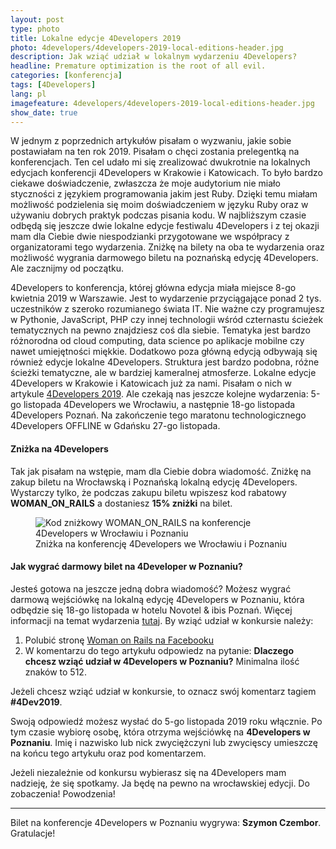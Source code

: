```yaml
---
layout: post
type: photo
title: Lokalne edycje 4Developers 2019
photo: 4developers/4developers-2019-local-editions-header.jpg
description: Jak wziąć udział w lokalnym wydarzeniu 4Developers?
headline: Premature optimization is the root of all evil.
categories: [konferencja]
tags: [4Developers]
lang: pl
imagefeature: 4developers/4developers-2019-local-editions-header.jpg
show_date: true
---
```


W jednym z poprzednich artykułów pisałam o wyzwaniu, jakie sobie postawiałam na ten rok 2019. Pisałam o chęci zostania prelegentką na konferencjach. Ten cel udało mi się zrealizować dwukrotnie na lokalnych edycjach konferencji 4Developers w Krakowie i Katowicach. To było bardzo ciekawe doświadczenie, zwłaszcza że moje audytorium nie miało styczności z językiem programowania jakim jest Ruby. Dzięki temu miałam możliwość podzielenia się moim doświadczeniem w języku Ruby oraz w używaniu dobrych praktyk podczas pisania kodu. W najbliższym czasie odbędą się jeszcze dwie lokalne edycje festiwalu 4Developers i z tej okazji mam dla Ciebie dwie niespodzianki przygotowane we współpracy z organizatorami tego wydarzenia. Zniżkę na bilety na oba te wydarzenia oraz możliwość wygrania darmowego biletu na poznańską edycję 4Developers. Ale zacznijmy od początku.

<!--break-->

4Developers to konferencja, której główna edycja miała miejsce 8-go kwietnia 2019 w Warszawie. Jest to wydarzenie przyciągające ponad 2 tys. uczestników z szeroko rozumianego świata IT. Nie ważne czy programujesz w Pythonie, JavaScript, PHP czy innej technologii wśród czternastu ścieżek tematycznych na pewno znajdziesz coś dla siebie. Tematyka jest bardzo różnorodna od cloud computing, data science po aplikacje mobilne czy nawet umiejętności miękkie. Dodatkowo poza główną edycją odbywają się również edycje lokalne 4Developers. Struktura jest bardzo podobna, różne ścieżki tematyczne, ale w bardziej kameralnej atmosferze. Lokalne edycje 4Developers w Krakowie i Katowicach już za nami. Pisałam o nich w artykule <a href="{{ site.baseurl }}/4developers-2019" title='4Developers 2019'>4Developers 2019</a>. Ale czekają nas jeszcze kolejne wydarzenia: 5-go listopada 4Developers we Wrocławiu, a następnie 18-go listopada 4Developers Poznań. Na zakończenie tego maratonu technologicznego 4Developers OFFLINE w Gdańsku 27-go listopada.

#### Zniżka na 4Developers

Tak jak pisałam na wstępie, mam dla Ciebie dobra wiadomość. Zniżkę na zakup biletu na Wrocławską i Poznańską lokalną edycję 4Developers. Wystarczy tylko, że podczas zakupu biletu wpiszesz kod rabatowy **WOMAN_ON_RAILS** a dostaniesz **15% zniżki** na bilet.

<figure>
  <img src="{{ site.baseurl_root }}/images/4developers/4developers-2019-local-editions-discount-womanonrails.jpg" alt='Kod zniżkowy WOMAN_ON_RAILS na konferencje 4Developers w Wrocławiu i Poznaniu'>
  <figcaption>Zniżka na konferencję 4Developers we Wrocławiu i Poznaniu</figcaption>
</figure>

#### Jak wygrać darmowy bilet na 4Developer w Poznaniu?

Jesteś gotowa na jeszcze jedną dobra wiadomość? Możesz wygrać darmową wejściówkę na lokalną edycję 4Developers w Poznaniu, która odbędzie się 18-go listopada w hotelu Novotel & ibis Poznań. Więcej informacji na temat wydarzenia <a href='https://4developers.org.pl/poznan-2019/' title='4Developers Poznań 2019' target='_blank' rel='nofollow noopener'>tutaj</a>. By wziąć udział w konkursie należy:

1. Polubić stronę <a href='https://www.facebook.com/107403177317825/' title='Woman on Rails Facebook page' target='_blank' rel='nofollow noopener'>Woman on Rails na Facebooku</a>
2. W komentarzu do tego artykułu odpowiedz na pytanie: **Dlaczego chcesz wziąć udział w 4Developers w Poznaniu?** Minimalna ilość znaków to 512.

Jeżeli chcesz wziąć udział w konkursie, to oznacz swój komentarz tagiem **#4Dev2019**.

Swoją odpowiedź możesz wysłać do 5-go listopada 2019 roku włącznie. Po tym czasie wybiorę osobę, która otrzyma wejściówkę na **4Developers w Poznaniu**. Imię i nazwisko lub nick zwyciężczyni lub zwycięscy umieszczę na końcu tego artykułu oraz pod komentarzem.

Jeżeli niezależnie od konkursu wybierasz się na 4Developers mam nadzieję, że się spotkamy. Ja będę na pewno na wrocławskiej edycji. Do zobaczenia! Powodzenia!

<hr>

Bilet na konferencje 4Developers w Poznaniu wygrywa: **Szymon Czembor**. Gratulacje!
